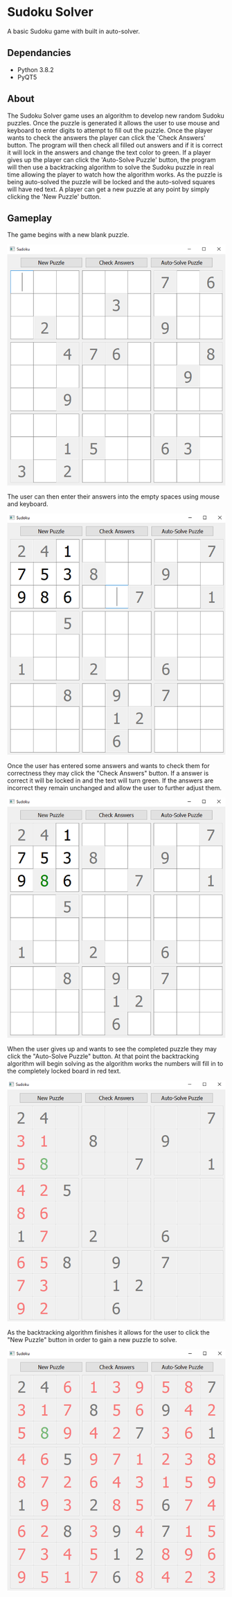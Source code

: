 # Sudoku Solver
A basic Sudoku game with built in auto-solver.

## Dependancies
* Python 3.8.2
* PyQT5

## About

The Sudoku Solver game uses an algorithm to develop new random Sudoku puzzles. Once the puzzle is generated it allows the user to use mouse and keyboard to enter digits to attempt to fill out the puzzle. Once the player wants to check the answers the player can click the 'Check Answers' button. The program will then check all filled out answers and if it is correct it will lock in the answers and change the text color to green. If a player gives up the player can click the 'Auto-Solve Puzzle' button, the program will then use a backtracking algorithm to solve the Sudoku puzzle in real time allowing the player to watch how the algorithm works. As the puzzle is being auto-solved the puzzle will be locked and the auto-solved squares will have red text. A player can get a new puzzle at any point by simply clicking the 'New Puzzle' button.

## Gameplay

The game begins with a new blank puzzle.

![SudokuSolver-NewGame](SudokuSolver-NewGame.png)

The user can then enter their answers into the empty spaces using mouse and keyboard.

![SudokuSolver-UserEntry](SudokuSolver-UserEntry.png)

Once the user has entered some answers and wants to check them for correctness they may click the "Check Answers" button. If a answer is correct it will be locked in and the text will turn green. If the answers are incorrect they remain unchanged and allow the user to further adjust them.

![SudokuSolver-CheckAnswers](SudokuSolver-CheckAnswers.png)

When the user gives up and wants to see the completed puzzle they may click the "Auto-Solve Puzzle" button. At that point the backtracking algorithm will begin solving as the algorithm works the numbers will fill in to the completely locked board in red text.

![SudokuSolver-AutoSolve](SudokuSolver-AutoSolve.png)

As the backtracking algorithm finishes it allows for the user to click the "New Puzzle" button in order to gain a new puzzle to solve.

![SudokuSolver-Complete](SudokuSolver-Complete.png)
